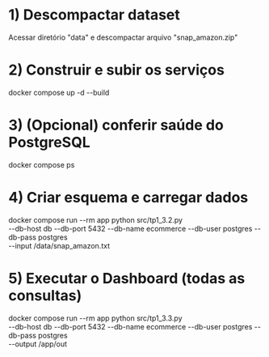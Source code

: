 # 1) Descompactar dataset
Acessar diretório "data" e descompactar arquivo "snap_amazon.zip"

# 2) Construir e subir os serviços
docker compose up -d --build

# 3) (Opcional) conferir saúde do PostgreSQL
docker compose ps

# 4) Criar esquema e carregar dados
docker compose run --rm app python src/tp1_3.2.py \
  --db-host db --db-port 5432 --db-name ecommerce --db-user postgres --db-pass postgres \
  --input /data/snap_amazon.txt

# 5) Executar o Dashboard (todas as consultas)
docker compose run --rm app python src/tp1_3.3.py \
  --db-host db --db-port 5432 --db-name ecommerce --db-user postgres --db-pass postgres \
  --output /app/out

